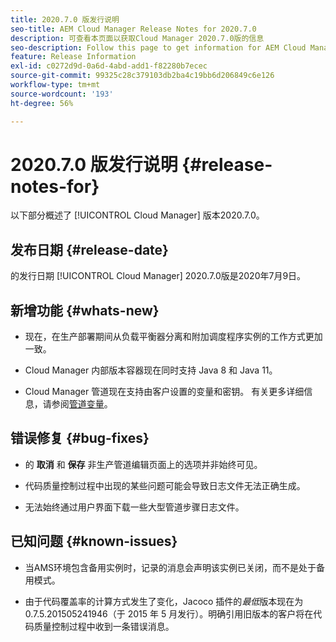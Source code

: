 ```yaml
---
title: 2020.7.0 版发行说明
seo-title: AEM Cloud Manager Release Notes for 2020.7.0
description: 可查看本页面以获取Cloud Manager 2020.7.0版的信息
seo-description: Follow this page to get information for AEM Cloud Manager Release 2020.7.0
feature: Release Information
exl-id: c0272d9d-0a6d-4abd-add1-f82280b7ecec
source-git-commit: 99325c28c379103db2ba4c19bb6d206849c6e126
workflow-type: tm+mt
source-wordcount: '193'
ht-degree: 56%

---
```


# 2020.7.0 版发行说明 {#release-notes-for}

以下部分概述了 [!UICONTROL Cloud Manager] 版本2020.7.0。

## 发布日期 {#release-date}

的发行日期 [!UICONTROL Cloud Manager] 2020.7.0版是2020年7月9日。

## 新增功能 {#whats-new}

* 现在，在生产部署期间从负载平衡器分离和附加调度程序实例的工作方式更加一致。

* Cloud Manager 内部版本容器现在同时支持 Java 8 和 Java 11。

* Cloud Manager 管道现在支持由客户设置的变量和密钥。
有关更多详细信息，请参阅[管道变量](/help/getting-started/build-environment.md#pipeline-variables)。

## 错误修复 {#bug-fixes}

* 的 **取消** 和 **保存** 非生产管道编辑页面上的选项并非始终可见。

* 代码质量控制过程中出现的某些问题可能会导致日志文件无法正确生成。

* 无法始终通过用户界面下载一些大型管道步骤日志文件。

## 已知问题 {#known-issues}

* 当AMS环境包含备用实例时，记录的消息会声明该实例已关闭，而不是处于备用模式。

* 由于代码覆盖率的计算方式发生了变化，Jacoco 插件的&#x200B;_最低_&#x200B;版本现在为 0.7.5.201505241946（于 2015 年 5 月发行）。明确引用旧版本的客户将在代码质量控制过程中收到一条错误消息。
